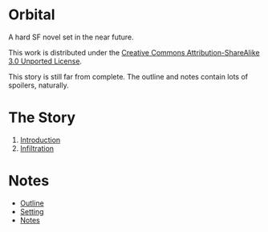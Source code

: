 Orbital
=======

A hard SF novel set in the near future.

This work is distributed under the [Creative Commons Attribution-ShareAlike 3.0 Unported License](http://creativecommons.org/licenses/by-sa/3.0/).

This story is still far from complete.  The outline and notes contain
lots of spoilers, naturally.

The Story
=========

1. [Introduction](Intro.md)
2. [Infiltration](Infiltration.md)

Notes
=====

* [Outline](Outline.md)
* [Setting](Setting.md)
* [Notes](Notes.md)
